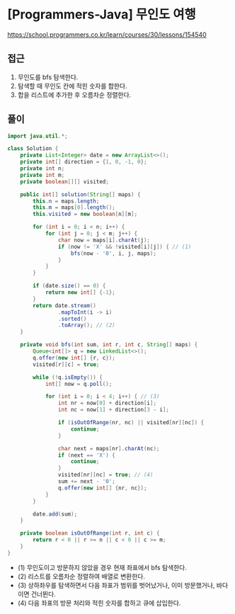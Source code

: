 [Programmers-Java] 무인도 여행
=
<https://school.programmers.co.kr/learn/courses/30/lessons/154540>


접근
--


1. 무인도를 bfs 탐색한다.
2. 탐색할 때 무인도 칸에 적힌 숫자를 합한다.
3. 합을 리스트에 추가한 후 오름차순 정렬한다.


풀이
--



```java
import java.util.*;

class Solution {
    private List<Integer> date = new ArrayList<>();
    private int[] direction = {1, 0, -1, 0};
    private int n;
    private int m;
    private boolean[][] visited;

    public int[] solution(String[] maps) {
        this.n = maps.length;
        this.m = maps[0].length();
        this.visited = new boolean[n][m];

        for (int i = 0; i < n; i++) {
            for (int j = 0; j < m; j++) {
                char now = maps[i].charAt(j);
                if (now != 'X' && !visited[i][j]) { // (1)
                    bfs(now - '0', i, j, maps);
                }
            }
        }

        if (date.size() == 0) {
            return new int[] {-1};
        }
        return date.stream()
                .mapToInt(i -> i)
                .sorted()
                .toArray(); // (2)
    }

    private void bfs(int sum, int r, int c, String[] maps) {
        Queue<int[]> q = new LinkedList<>();
        q.offer(new int[] {r, c});
        visited[r][c] = true;

        while (!q.isEmpty()) {
            int[] now = q.poll();

            for (int i = 0; i < 4; i++) { // (3)
                int nr = now[0] + direction[i];
                int nc = now[1] + direction[3 - i];

                if (isOutOfRange(nr, nc) || visited[nr][nc]) {
                    continue;
                }

                char next = maps[nr].charAt(nc);
                if (next == 'X') {
                    continue;
                }
                visited[nr][nc] = true; // (4)
                sum += next - '0';
                q.offer(new int[] {nr, nc});
            }
        }

        date.add(sum);
    }

    private boolean isOutOfRange(int r, int c) {
        return r < 0 || r >= n || c < 0 || c >= m;
    }
}
```


* (1) 무인도이고 방문하지 않았을 경우 현재 좌표에서 bfs 탐색한다.
* (2) 리스트를 오름차순 정렬하여 배열로 변환한다.
* (3) 상하좌우를 탐색하면서 다음 좌표가 범위를 벗어났거나, 이미 방문했거나, 바다이면 건너뛴다.
* (4) 다음 좌표의 방문 처리와 적힌 숫자를 합하고 큐에 삽입한다.
